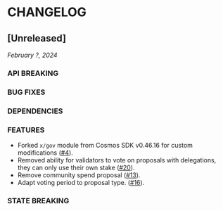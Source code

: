 # CHANGELOG

## [Unreleased]

*February ?, 2024*

### API BREAKING

### BUG FIXES

### DEPENDENCIES

### FEATURES

* Forked `x/gov` module from Cosmos SDK v0.46.16 for custom modifications
  ([#4](https://github.com/atomone-hub/govgen/pull/4)).
* Removed ability for validators to vote on proposals with delegations, they can only use their own stake
  ([#20](https://github.com/atomone-hub/govgen/pull/20)).
* Remove community spend proposal
  ([#13](https://github.com/atomone-hub/govgen/pull/13)).
* Adapt voting period to proposal type.
  ([#16](https://github.com/atomone-hub/govgen/pull/16)).

### STATE BREAKING
